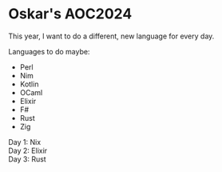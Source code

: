 # Oskar's AOC2024

This year, I want to do a different, new language for every day.

Languages to do maybe:
- Perl
- Nim
- Kotlin
- OCaml
- Elixir
- F#
- Rust
- Zig

Day 1: Nix  
Day 2: Elixir  
Day 3: Rust  
